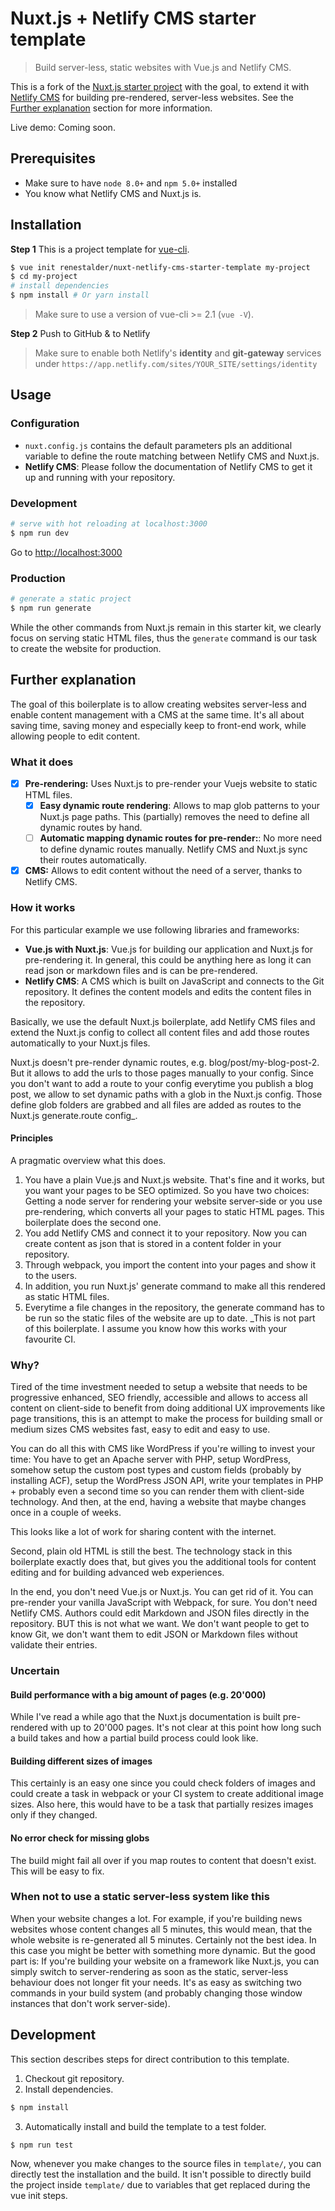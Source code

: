 # Nuxt.js + Netlify CMS starter template

> Build server-less, static websites with Vue.js and Netlify CMS.

This is a fork of the [Nuxt.js starter project](https://github.com/nuxt-community/starter-template) with the goal, to extend it with [Netlify CMS](https://www.netlifycms.org) for building pre-rendered, server-less websites. See the [Further explanation](#further-explanation) section for more information.

Live demo: Coming soon.

## Prerequisites

* Make sure to have `node 8.0+` and `npm 5.0+` installed
* You know what Netlify CMS and Nuxt.js is.

## Installation

**Step 1** This is a project template for [vue-cli](https://github.com/vuejs/vue-cli).

``` bash
$ vue init renestalder/nuxt-netlify-cms-starter-template my-project  
$ cd my-project                     
# install dependencies
$ npm install # Or yarn install
```

> Make sure to use a version of vue-cli >= 2.1 (`vue -V`).

**Step 2** Push to GitHub & to Netlify

> Make sure to enable both Netlify's **identity** and **git-gateway** services under `https://app.netlify.com/sites/YOUR_SITE/settings/identity`

## Usage

### Configuration

* `nuxt.config.js` contains the default parameters pls an additional variable to define the route matching between Netlify CMS and Nuxt.js.
* **Netlify CMS**: Please follow the documentation of Netlify CMS to get it up and running with your repository.

### Development

``` bash
# serve with hot reloading at localhost:3000
$ npm run dev
```

Go to [http://localhost:3000](http://localhost:3000)

### Production

``` bash
# generate a static project
$ npm run generate
```

While the other commands from Nuxt.js remain in this starter kit, we clearly focus on serving static HTML files, thus the `generate` command is our task to create the website for production.

## Further explanation

The goal of this boilerplate is to allow creating websites server-less and enable content management
with a CMS at the same time. It's all about saving time, saving money and especially keep to front-end work, while allowing people to edit content.

### What it does

* [x] **Pre-rendering:** Uses Nuxt.js to pre-render your Vuejs website to static HTML files.
  * [x] **Easy dynamic route rendering**: Allows to map glob patterns to your Nuxt.js page paths.
        This (partially) removes the need to define all dynamic routes by hand.
  * [ ] **Automatic mapping dynamic routes for pre-render:**: No more need to define dynamic routes manually.
        Netlify CMS and Nuxt.js sync their routes automatically.
* [x] **CMS:** Allows to edit content without the need of a server, thanks to Netlify CMS.

### How it works

For this particular example we use following libraries and frameworks:

* **Vue.js with Nuxt.js**: Vue.js for building our application and Nuxt.js for pre-rendering it.
  In general, this could be anything here as long it can read json or markdown files and is can be
  pre-rendered.
* **Netlify CMS**: A CMS which is built on JavaScript and connects to the Git repository.
  It defines the content models and edits the content files in the repository.

Basically, we use the default Nuxt.js boilerplate, add Netlify CMS files and extend the Nuxt.js config
to collect all content files and add those routes automatically to your Nuxt.js files.

Nuxt.js doesn't pre-render dynamic routes, e.g. blog/post/my-blog-post-2. But it allows to add the urls to those
pages manually to your config. Since you don't want to add a route to your config everytime you publish a blog post,
we allow to set dynamic paths with a glob in the Nuxt.js config. Those define glob folders are grabbed and
all files are added as routes to the Nuxt.js generate.route config_.

#### Principles

A pragmatic overview what this does.

1. You have a plain Vue.js and Nuxt.js website. That's fine and it works, but you want your pages to
   be SEO optimized. So you have two choices: Getting a node server for rendering your website server-side or
   you use pre-rendering, which converts all your pages to static HTML pages. This boilerplate does the second one.
2. You add Netlify CMS and connect it to your repository. Now you can create content as json that is stored in
   a content folder in your repository.
3. Through webpack, you import the content into your pages and show it to the users.
4. In addition, you run Nuxt.js' generate command to make all this rendered as static HTML files.
5. Everytime a file changes in the repository, the generate command has to be run so the static files of the
   website are up to date. _This is not part of this boilerplate. I assume you know how this works with your
   favourite CI.

### Why?

Tired of the time investment needed to setup a website that needs to be progressive enhanced,
SEO friendly, accessible and allows to access all content on client-side to benefit from doing additional
UX improvements like page transitions, this is an attempt to make the process for building small or medium sizes
CMS websites fast, easy to edit and easy to use.

You can do all this with CMS like WordPress if you're willing to invest your time:
You have to get an Apache server with PHP, setup WordPress, somehow setup the custom post types
and custom fields (probably by installing ACF), setup the WordPress JSON API, write your templates
in PHP + probably even a second time so you can render them with client-side technology. And then,
at the end, having a website that maybe changes once in a couple of weeks.

This looks like a lot of work for sharing content with the internet.

Second, plain old HTML is still the best. The technology stack in this boilerplate exactly
does that, but gives you the additional tools for content editing and for building advanced web experiences.

In the end, you don't need Vue.js or Nuxt.js. You can get rid of it. You can pre-render your vanilla JavaScript
with Webpack, for sure. You don't need Netlify CMS. Authors could edit Markdown and JSON files directly in the repository.
BUT this is not what we want. We don't want people to get to know Git, we don't want them to edit JSON or Markdown files
without validate their entries.

### Uncertain

#### Build performance with a big amount of pages (e.g. 20'000)

While I've read a while ago that the Nuxt.js documentation is built pre-rendered with up to 20'000 pages.
It's not clear at this point how long such a build takes and how a partial build process could look like.

#### Building different sizes of images

This certainly is an easy one since you could check folders of images and could create a task in webpack or your
CI system to create additional image sizes. Also here, this would have to be a task that partially resizes images
only if they changed.

#### No error check for missing globs

The build might fail all over if you map routes to content that doesn't exist. This will be easy to fix.

### When not to use a static server-less system like this

When your website changes a lot. For example, if you're building news websites whose content changes all 5 minutes,
this would mean, that the whole website is re-generated all 5 minutes. Certainly not the best idea. In this case
you might be better with something more dynamic. But the good part is: If you're building your website on a framework like
Nuxt.js, you can simply switch to server-rendering as soon
as the static, server-less behaviour does not longer fit
your needs. It's as easy as switching two commands in your
build system (and probably changing those window instances that don't work server-side).

## Development

This section describes steps for direct contribution to this template.

1. Checkout git repository.
2. Install dependencies.
  ```sh
  $ npm install
  ```
3. Automatically install and build the template to a test folder.
  ```sh
  $ npm run test
  ```

Now, whenever you make changes to the source files in `template/`, you can directly test the installation
and the build. It isn't possible to directly build the project inside `template/` due to variables
that get replaced during the vue init steps.